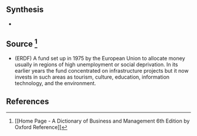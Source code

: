 ## Synthesis
- 
## Source [^1]
- (ERDF) A fund set up in 1975 by the European Union to allocate money usually in regions of high unemployment or social deprivation. In its earlier years the fund concentrated on infrastructure projects but it now invests in such areas as tourism, culture, education, information technology, and the environment.
## References

[^1]: [[Home Page - A Dictionary of Business and Management 6th Edition by Oxford Reference]]